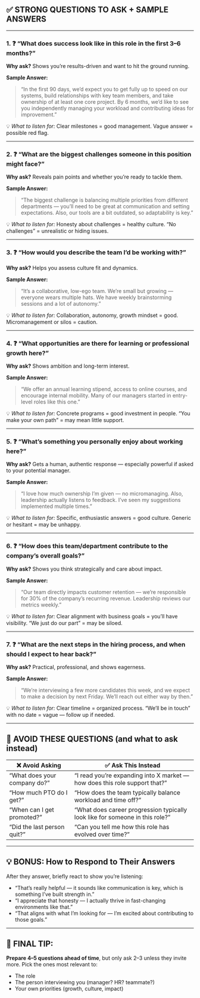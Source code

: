 ## ✅ STRONG QUESTIONS TO ASK + SAMPLE ANSWERS

---

### 1. ❓ “What does success look like in this role in the first 3–6 months?”

**Why ask?** Shows you’re results-driven and want to hit the ground running.

**Sample Answer:**
> “In the first 90 days, we’d expect you to get fully up to speed on our systems, build relationships with key team members, and take ownership of at least one core project. By 6 months, we’d like to see you independently managing your workload and contributing ideas for improvement.”

💡 *What to listen for:* Clear milestones = good management. Vague answer = possible red flag.

---

### 2. ❓ “What are the biggest challenges someone in this position might face?”

**Why ask?** Reveals pain points and whether you’re ready to tackle them.

**Sample Answer:**
> “The biggest challenge is balancing multiple priorities from different departments — you’ll need to be great at communication and setting expectations. Also, our tools are a bit outdated, so adaptability is key.”

💡 *What to listen for:* Honesty about challenges = healthy culture. “No challenges” = unrealistic or hiding issues.

---

### 3. ❓ “How would you describe the team I’d be working with?”

**Why ask?** Helps you assess culture fit and dynamics.

**Sample Answer:**
> “It’s a collaborative, low-ego team. We’re small but growing — everyone wears multiple hats. We have weekly brainstorming sessions and a lot of autonomy.”

💡 *What to listen for:* Collaboration, autonomy, growth mindset = good. Micromanagement or silos = caution.

---

### 4. ❓ “What opportunities are there for learning or professional growth here?”

**Why ask?** Shows ambition and long-term interest.

**Sample Answer:**
> “We offer an annual learning stipend, access to online courses, and encourage internal mobility. Many of our managers started in entry-level roles like this one.”

💡 *What to listen for:* Concrete programs = good investment in people. “You make your own path” = may mean little support.

---

### 5. ❓ “What’s something you personally enjoy about working here?”

**Why ask?** Gets a human, authentic response — especially powerful if asked to your potential manager.

**Sample Answer:**
> “I love how much ownership I’m given — no micromanaging. Also, leadership actually listens to feedback. I’ve seen my suggestions implemented multiple times.”

💡 *What to listen for:* Specific, enthusiastic answers = good culture. Generic or hesitant = may be unhappy.

---

### 6. ❓ “How does this team/department contribute to the company’s overall goals?”

**Why ask?** Shows you think strategically and care about impact.

**Sample Answer:**
> “Our team directly impacts customer retention — we’re responsible for 30% of the company’s recurring revenue. Leadership reviews our metrics weekly.”

💡 *What to listen for:* Clear alignment with business goals = you’ll have visibility. “We just do our part” = may be siloed.

---

### 7. ❓ “What are the next steps in the hiring process, and when should I expect to hear back?”

**Why ask?** Practical, professional, and shows eagerness.

**Sample Answer:**
> “We’re interviewing a few more candidates this week, and we expect to make a decision by next Friday. We’ll reach out either way by then.”

💡 *What to listen for:* Clear timeline = organized process. “We’ll be in touch” with no date = vague — follow up if needed.

---

## 🚫 AVOID THESE QUESTIONS (and what to ask instead)

| ❌ Avoid Asking | ✅ Ask This Instead |
|------------------|----------------------|
| “What does your company do?” | “I read you’re expanding into X market — how does this role support that?” |
| “How much PTO do I get?” | “How does the team typically balance workload and time off?” |
| “When can I get promoted?” | “What does career progression typically look like for someone in this role?” |
| “Did the last person quit?” | “Can you tell me how this role has evolved over time?” |

---

## 💡 BONUS: How to Respond to Their Answers

After they answer, briefly react to show you’re listening:

- “That’s really helpful — it sounds like communication is key, which is something I’ve built strength in.”
- “I appreciate that honesty — I actually thrive in fast-changing environments like that.”
- “That aligns with what I’m looking for — I’m excited about contributing to those goals.”

---

## 🎯 FINAL TIP:

**Prepare 4–5 questions ahead of time**, but only ask 2–3 unless they invite more. Pick the ones most relevant to:
- The role
- The person interviewing you (manager? HR? teammate?)
- Your own priorities (growth, culture, impact)
